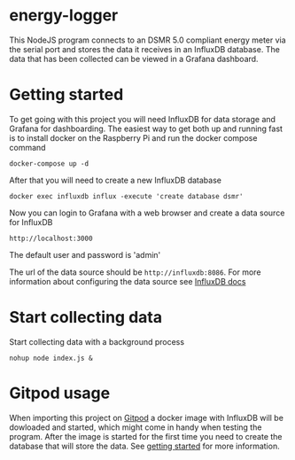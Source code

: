 # energy-logger

This NodeJS program connects to an DSMR 5.0 compliant energy meter via the serial port and stores the data it receives in an InfluxDB database. 
The data that has been collected can be viewed in a Grafana dashboard.

# Getting started
To get going with this project you will need InfluxDB for data storage and Grafana for dashboarding.
The easiest way to get both up and running fast is to install docker on the Raspberry Pi and run the docker compose command

```docker-compose up -d```

After that you will need to create a new InfluxDB database

```docker exec influxdb influx -execute 'create database dsmr'```

Now you can login to Grafana with a web browser and create a data source for InfluxDB

```http://localhost:3000```

The default user and password is 'admin'

The url of the data source should be `http://influxdb:8086`. 
For more information about configuring the data source see [InfluxDB docs](https://docs.influxdata.com/influxdb/v1.8/tools/grafana/)

# Start collecting data
Start collecting data with a background process

```nohup node index.js &``` 

# Gitpod usage
When importing this project on [Gitpod](https://gitpod.io/#https://github.com/maar-ten/energy-logger) a docker image with InfluxDB will be dowloaded and started, which might come in handy when testing the program. After the image is started for the first time you need to create the database that will store the data. 
See [getting started](#Getting-started) for more information.
